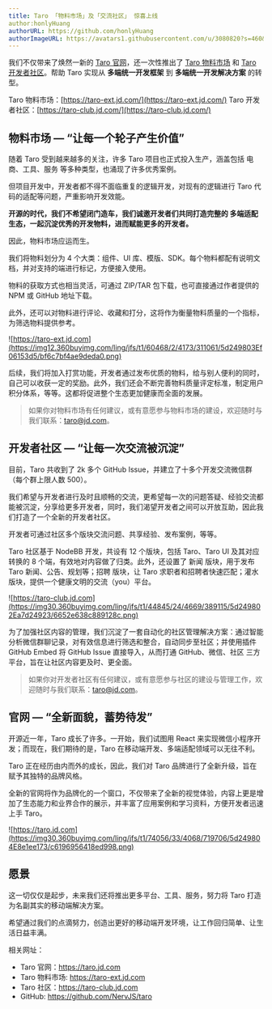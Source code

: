 ```yaml
---
title: Taro 「物料市场」及「交流社区」 惊喜上线
author:honlyHuang
authorURL: https://github.com/honlyHuang
authorImageURL: https://avatars1.githubusercontent.com/u/3080820?s=460&v=4
---
```


我们不仅带来了焕然一新的 [Taro 官网](https://taro.jd.com)，还一次性推出了 [Taro 物料市场](https://taro-ext.jd.com) 和 [Taro 开发者社区](https://taro-club.jd.com)。帮助 Taro 实现从 **多端统一开发框架** 到 **多端统一开发解决方案** 的转型。

Taro 物料市场：[https://taro-ext.jd.com/](https://taro-ext.jd.com/)
Taro 开发者社区：[https://taro-club.jd.com/](https://taro-club.jd.com/)

<!--truncate-->

## 物料市场 — “让每一个轮子产生价值”

随着 Taro 受到越来越多的关注，许多 Taro 项目也正式投入生产，涵盖包括 电商、工具、服务 等多种类型，也涌现了许多优秀案例。

但项目开发中，开发者都不得不面临重复的逻辑开发，对现有的逻辑进行 Taro 代码的适配等问题，严重影响开发效能。

**开源的时代，我们不希望闭门造车，我们诚邀开发者们共同打造完整的 多端适配 生态，一起沉淀优秀的开发物料，进而赋能更多的开发者。**

因此，物料市场应运而生。

我们将物料划分为 4 个大类：组件、UI 库、模版、SDK。每个物料都配有说明文档，并对支持的端进行标记，方便接入使用。

物料的获取方式也相当灵活，可通过 ZIP/TAR 包下载，也可直接通过作者提供的 NPM 或 GitHub 地址下载。

此外，还可以对物料进行评论、收藏和打分，这将作为衡量物料质量的一个指标，为筛选物料提供参考。

![https://taro-ext.jd.com](https://img12.360buyimg.com/ling/jfs/t1/60468/2/4173/311061/5d249803Ef06153d5/bf6c7bf4ae9deda0.png)

后续，我们将加入打赏功能，开发者通过发布优质的物料，给与别人便利的同时，自己可以收获一定的奖励。此外，我们还会不断完善物料质量评定标准，制定用户积分体系，等等。这都将促进整个生态更加健康而全面的发展。

> 如果你对物料市场有任何建议，或有意愿参与物料市场的建设，欢迎随时与我们联系：taro@jd.com。

## 开发者社区 — “让每一次交流被沉淀”

目前，Taro 共收到了 2k 多个 GitHub Issue，并建立了十多个开发交流微信群（每个群上限人数 500）。

我们希望与开发者进行及时且顺畅的交流，更希望每一次的问题答疑、经验交流都能被沉淀，分享给更多开发者，同时，我们渴望开发者之间可以开放互助，因此我们打造了一个全新的开发者社区。


开发者可通过社区多个版块交流问题、共享经验、发布案例，等等。


Taro 社区基于 NodeBB 开发，共设有 12 个版块，包括 Taro、Taro UI 及其对应转换的 8 个端，有效地对内容做了归类。此外，还设置了 新闻 版块，用于发布 Taro 新闻、公告、规划等；招聘 版块，让 Taro 求职者和招聘者快速匹配；灌水 版块，提供一个健康文明的交流（you）平台。

![https://taro-club.jd.com](https://img30.360buyimg.com/ling/jfs/t1/44845/24/4669/389115/5d249802Ea7d24923/6652e638c889128c.png)

为了加强社区内容的管理，我们沉淀了一套自动化的社区管理解决方案：通过智能分析微信群聊记录，对有效信息进行筛选和整合，自动同步至社区；并使用插件 GitHub Embed 将 GitHub Issue 直接导入，从而打通 GitHub、微信、社区 三方平台，旨在让社区内容更及时、更全面。

> 如果你对开发者社区有任何建议，或有意愿参与社区的建设与管理工作，欢迎随时与我们联系：taro@jd.com。

## 官网 — “全新面貌，蓄势待发”

开源近一年，Taro 成长了许多。一开始，我们试图用 React 来实现微信小程序开发；而现在，我们期待的是，Taro 在移动端开发、多端适配领域可以无往不利。

Taro 正在经历由内而外的成长，因此，我们对 Taro 品牌进行了全新升级，旨在赋予其独特的品牌风格。

全新的官网将作为品牌化的一个窗口，不仅带来了全新的视觉体验，内容上更是增加了生态能力和业界合作的展示，并丰富了应用案例和学习资料，方便开发者迅速上手 Taro。

![https://taro.jd.com](https://img30.360buyimg.com/ling/jfs/t1/74056/33/4068/719706/5d249804E8e1ee173/c6196956418ed998.png)

## 愿景

这一切仅仅是起步，未来我们还将推出更多平台、工具、服务，努力将 Taro 打造为名副其实的移动端解决方案。

希望通过我们的点滴努力，创造出更好的移动端开发环境，让工作回归简单、让生活日益丰满。

相关网址：
* Taro 官网：https://taro.jd.com
* Taro 物料市场: https://taro-ext.jd.com
* Taro 社区：https://taro-club.jd.com
* GitHub: https://github.com/NervJS/taro
